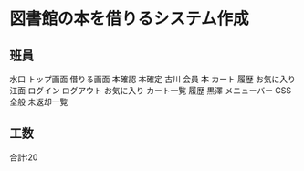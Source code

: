 # 図書館の本を借りるシステム作成

## 班員
水口 トップ画面	借りる画面	本確認	本確定
古川 会員	本	カート	履歴	お気に入り
江面 ログイン	ログアウト	お気に入り	カート一覧	履歴
黒澤 メニューバー	CSS全般	未返却一覧

## 工数
合計:20
